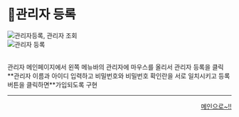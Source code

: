 # 📌관리자 등록   

![관리자등록, 관리자 조회](https://user-images.githubusercontent.com/105382798/182341591-1b7d7587-cb71-4d1f-bf86-4a80fa4bcb8c.png)
<br>
![관리자 등록](https://user-images.githubusercontent.com/105382798/182341613-82a6bdd5-d798-4580-9f1e-617d052dc393.png)

<br>
관리자 메인페이지에서 왼쪽 메뉴바의 관리자에 마우스를 올리서 관리자 등록을 클릭   
<br>   
   **관리자 이름과 아이디 입력하고 비밀번호와 비밀번호 확인란을 서로 일치시키고 등록 버튼을 클릭하면**가입되도록 구현

***
<div align="right">   
  
[메인으로~!!](https://github.com/Runu09/finalproject/blob/main/%EA%B5%AC%ED%98%84%EC%84%A4%EB%AA%85/%EA%B4%80%EB%A6%AC%EC%9E%90%20%EB%A9%94%EC%9D%B8.md)   

</div>
